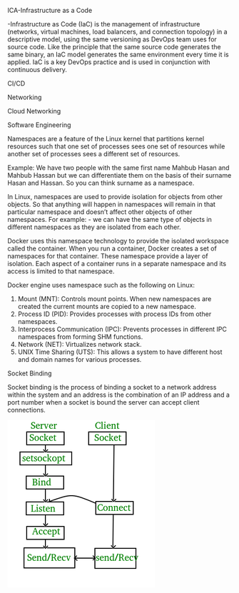 ICA-Infrastructure as a Code

  -Infrastructure as Code (IaC) is the management of infrastructure (networks, virtual machines, load balancers, and connection topology) in a descriptive model, using the same    versioning as DevOps team uses for source code. Like the principle that the same source code generates the same binary, an IaC model generates the same environment every        time it is applied. IaC is a key DevOps practice and is used in conjunction with continuous delivery.
  
CI/CD

Networking

Cloud Networking

Software Engineering

Namespaces are a feature of the Linux kernel that partitions kernel resources such that one set of processes sees one set of resources while another set of processes sees a different set of resources. 

Example:
  We have two people with the same first name Mahbub Hasan and  Mahbub Hassan but we can differentiate them on the basis of their surname Hasan and Hassan. So you can think        surname as a namespace.

In Linux, namespaces are used to provide isolation for objects from other objects. So that anything will happen in namespaces will remain in that particular namespace and doesn’t affect other objects of other namespaces. For example: - we can have the same type of objects in different namespaces as they are isolated from each other.

Docker uses this namespace technology to provide the isolated workspace called the container. When you run a container, Docker creates a set of namespaces for that container.
These namespace provide a layer of isolation. Each aspect of a container runs in a separate namespace and its access is limited to that namespace.

Docker engine uses namespace such as the following on Linux:

1.	Mount (MNT): Controls mount points. When new namespaces are created the current mounts are copied to a new namespace.
2.	Process ID (PID): Provides processes with process IDs from other namespaces.
3.	Interprocess Communication (IPC): Prevents processes in different IPC namespaces from forming SHM functions.
4.	Network (NET): Virtualizes network stack.
5.	UNIX Time Sharing (UTS): This allows a system to have different host and domain names for various processes.

Socket Binding

Socket binding is the process of binding a socket to a network address within the system and an address is the combination of an IP address and a port number when a socket is bound the server can accept client connections.

![alt text](https://github.com/palash319/ideawu/blob/main/Socket_server.png?raw=true)
